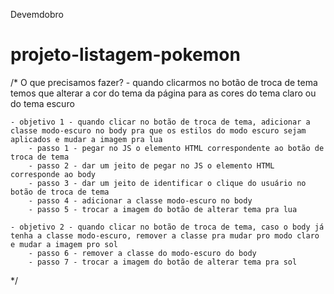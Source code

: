 Devemdobro

# projeto-listagem-pokemon

/*
    O que precisamos fazer? - quando clicarmos no botão de troca de tema temos que alterar a cor do tema da página para as cores do tema claro ou do tema escuro

    - objetivo 1 - quando clicar no botão de troca de tema, adicionar a classe modo-escuro no body pra que os estilos do modo escuro sejam aplicados e mudar a imagem pra lua
        - passo 1 - pegar no JS o elemento HTML correspondente ao botão de troca de tema
        - passo 2 - dar um jeito de pegar no JS o elemento HTML corresponde ao body
        - passo 3 - dar um jeito de identificar o clique do usuário no botão de troca de tema
        - passo 4 - adicionar a classe modo-escuro no body
        - passo 5 - trocar a imagem do botão de alterar tema pra lua
    
    - objetivo 2 - quando clicar no botão de troca de tema, caso o body já tenha a classe modo-escuro, remover a classe pra mudar pro modo claro e mudar a imagem pro sol
        - passo 6 - remover a classe do modo-escuro do body
        - passo 7 - trocar a imagem do botão de alterar tema pra sol
*/
